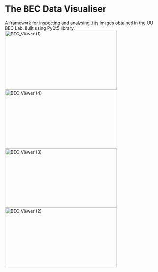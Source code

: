 # The BEC Data Visualiser

A framework for inspecting and analysing .fits images obtained in the UU BEC Lab. Built using PyQt5 library.  
<img width="364" height="192" alt="BEC_Viewer (1)" src="https://github.com/user-attachments/assets/6dc246c3-8f71-40b4-a92d-8c43aa0caa49" />
<img width="365" height="192" alt="BEC_Viewer (4)" src="https://github.com/user-attachments/assets/2807d665-2cd4-4ddf-9035-fb0d464c232a" />
<img width="364" height="192" alt="BEC_Viewer (3)" src="https://github.com/user-attachments/assets/59efe7d6-7da5-46d6-a35f-04cdd4bf86cc" />
<img width="364" height="192" alt="BEC_Viewer (2)" src="https://github.com/user-attachments/assets/2a2854e1-10f9-4223-a065-0aa7d6440942" />
